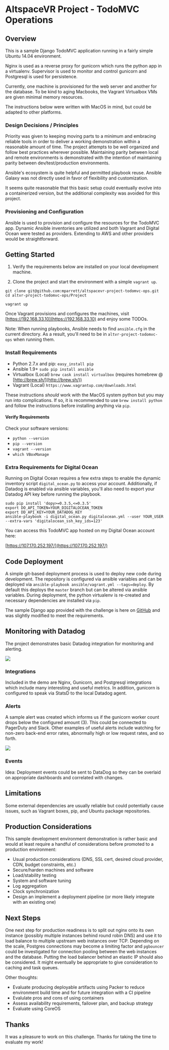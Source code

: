 # AltspaceVR Project - TodoMVC Operations


## Overview

This is a sample Django TodoMVC application running in a fairly simple Ubuntu 14.04 environment.

Nginx is used as a reverse proxy for gunicorn which runs the python app in a virtualenv. Supervisor is used to monitor and control gunicorn and Postgresql is used for persistence.

Currently, one machine is provisioned for the web server and another for the database. To be kind to aging Macbooks, the Vagrant Virtualbox VMs are given minimal memory resources.

The instructions below were written with MacOS in mind, but could be adapted to other platforms.

### Design Decisions / Principles

Priority was given to keeping moving parts to a minimum and embracing reliable tools in order to deliver a working demonstration within a reasonable amount of time. The project attempts to be well organized and follow best practices wherever possible. Maintaining parity between local and remote environments is demonstrated with the intention of maintaining parity between dev/test/production environments.

Ansible's ecosystem is quite helpful and permitted playbook reuse. Ansible Galaxy was not directly used in favor of flexibility and customization.

It seems quite reasonable that this basic setup could eventually evolve into a containerized version, but the additional complexity was avoided for this project.

### Provisioning and Configuration

Ansible is used to provision and configure the resources for the TodoMVC app. Dynamic Ansible inventories are utilized and both Vagrant and Digital Ocean were tested as providers. Extending to AWS and other providers would be straightforward.

## Getting Started

1. Verify the requirements below are installed on your local development machine.

2. Clone the project and start the environment with a simple `vagrant up`.

```
git clone git@github.com:mparrett/altspacevr-project-todomvc-ops.git 
cd altvr-project-todomvc-ops/Project
```

```
vagrant up
```

Once Vagrant provisions and configures the machines, visit [https://192.168.33.10](https://192.168.33.10) and enjoy some TODOs.

Note: When running playbooks, Ansible needs to find `ansible.cfg` in the current directory. As a result, you'll need to be in `altvr-project-todomvc-ops` when running them.

### Install Requirements

- Python 2.7.x and pip: `easy_install pip`
- Ansible 1.9+ `sudo pip install ansible`
- Virtualbox (Local) `brew cask install virtualbox` (requires homebrew @ [http://brew.sh/](http://brew.sh/))
- Vagrant (Local) `https://www.vagrantup.com/downloads.html`

These instructions *should* work with the MacOS system python but you may run into complications. If so, it is recommended to use `brew install python` and follow the instructions before installing anything via `pip`.

#### Verify Requirements

Check your software versions:

- `python --version`
- `pip --version`
- `vagrant --version`
- `which VBoxManage`

### Extra Requirements for Digital Ocean

Running on Digital Ocean requires a few extra steps to enable the dynamic inventory script `digital_ocean.py` to access your account. Additionally, if Datadog is enabled via ansible variables, you'll also need to export your Datadog API key before running the playbook.

```
sudo pip install 'dopy>=0.3.5,<=0.3.5'
export DO_API_TOKEN=YOUR_DIGITALOCEAN_TOKEN
export DD_API_KEY=YOUR_DATADOG_KEY
ansible-playbook -i digital_ocean.py digitalocean.yml --user YOUR_USER --extra-vars 'digitalocean_ssh_key_ids=123'
```

You can access this TodoMVC app hosted on my Digital Ocean account here:

[https://107.170.252.197/](https://107.170.252.197/)

## Code Deployment

A simple git-based deployment process is used to deploy new code during development. The repository is configured via ansible variables and can be deployed via `ansible-playbook ansible/vagrant.yml --tags=deploy`. By default this deploys the `master` branch but can be altered via ansible variables. During deployment, the python virtualenv is re-created and necessary dependencies are installed via `pip`.

The sample Django app provided with the challenge is here on [GitHub](https://github.com/mparrett/altvr-todomvc-django) and was slightly modified to meet the requirements.

## Monitoring with Datadog

The project demonstrates basic Datadog integration for monitoring and alerting.

![](http://i.imgur.com/7bqTdxw.png)

### Integrations

Included in the demo are Nginx, Gunicorn, and Postgresql integrations which include many interesting and useful metrics. In addition, gunicorn is configured to speak via StatsD to the local Datadog agent.

### Alerts

A sample alert was created which informs us if the gunicorn worker count drops below the configured amount (3). This could be connected to PagerDuty and Slack. Other examples of useful alerts include watching for non-zero back-end error rates, abnormally high or low request rates, and so forth.

![](http://i.imgur.com/JZSjm5W.png)

### Events

Idea: Deployment events could be sent to DataDog so they can be overlaid on appropriate dashboards and correlated with changes.

## Limitations

Some external dependencies are usually reliable but could potentially cause issues, such as Vagrant boxes, pip, and Ubuntu package repositories. 

## Production Considerations

This sample development environment demonstration is rather basic and would at least require a handful of considerations before promoted to a production environment:

- Usual production considerations (DNS, SSL cert, desired cloud provider, CDN, budget constraints, etc.)
- Secure/harden machines and software
- Load/stability testing
- System and software tuning
- Log aggregation
- Clock synchronization
- Design an implement a deployment pipeline (or more likely integrate with an existing one)

## Next Steps

One next step for production readiness is to split out nginx onto its own instance (possibly multiple instances behind round robin DNS) and use it to load balance to multiple upstream web instances over TCP. Depending on the scale, Postgres connections may become a limiting factor and `pgbouncer` could be investigated for connection pooling between the web instances and the database. Putting the load balancer behind an elastic IP should also be considered. It might eventually be appropriate to give consideration to caching and task queues.

Other thoughts:

- Evaluate producing deployable artifacts using Packer to reduce environment build time and for future integration with a CI pipeline
- Evalulate pros and cons of using containers
- Assess availability requirements, failover plan, and backup strategy
- Evaluate using CoreOS

## Thanks

It was a pleasure to work on this challenge. Thanks for taking the time to evaluate my work!
